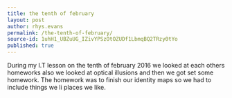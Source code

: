```yaml
---
title: the tenth of february
layout: post
author: rhys.evans
permalink: /the-tenth-of-february/
source-id: 1uhH1_UBZuUG_IZivYPSzOtOZUDf1LbmqBQ2TRzy0tYo
published: true
---
```

During my I.T lesson on the tenth of february 2016 we looked at each others homeworks also we looked at optical illusions and then we got set some homework. The homework was to finish our identity maps so we had to include things we li places we like.

